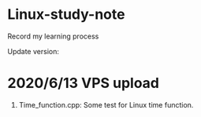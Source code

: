 # Linux-study-note
Record my learning process

Update version:
# 2020/6/13 VPS upload

1. Time_function.cpp:
Some test for Linux time function.
